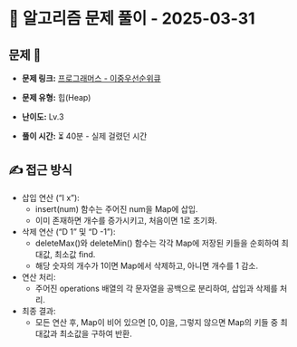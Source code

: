 # 📝 알고리즘 문제 풀이 - 2025-03-31

## 문제 📖

- **문제 링크:** [프로그래머스 - 이중우선순위큐](https://school.programmers.co.kr/learn/courses/30/lessons/42628)

- **문제 유형:** 힙(Heap)

- **난이도:** Lv.3

- **풀이 시간:** ⏳ 40분 - 실제 걸렸던 시간

## ✍ 접근 방식

- 삽입 연산 (“I x”):
  - insert(num) 함수는 주어진 num을 Map에 삽입.
  - 이미 존재하면 개수를 증가시키고, 처음이면 1로 초기화.
- 삭제 연산 (“D 1” 및 “D -1”):
  - deleteMax()와 deleteMin() 함수는 각각 Map에 저장된 키들을 순회하여 최대값, 최소값 find.
  - 해당 숫자의 개수가 1이면 Map에서 삭제하고, 아니면 개수를 1 감소.
- 연산 처리:
  - 주어진 operations 배열의 각 문자열을 공백으로 분리하여, 삽입과 삭제를 처리.
- 최종 결과:
  - 모든 연산 후, Map이 비어 있으면 [0, 0]을, 그렇지 않으면 Map의 키들 중 최대값과 최소값을 구하여 반환.
